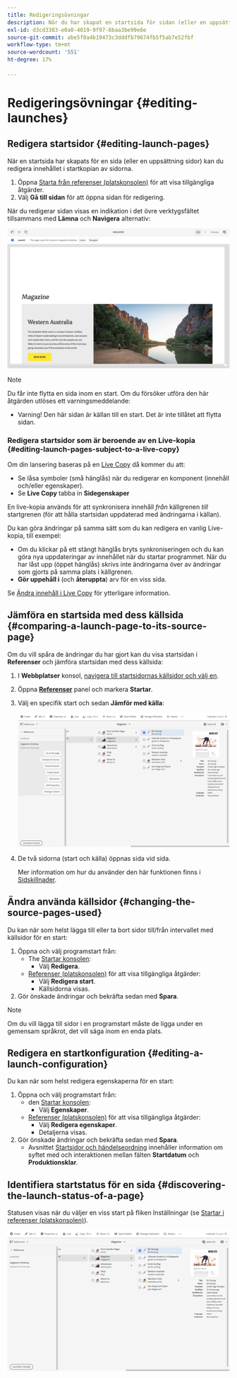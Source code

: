 ```yaml
---
title: Redigeringsövningar
description: När du har skapat en startsida för sidan (eller en uppsättning sidor) kan du redigera innehållet i startkopian av sidorna.
exl-id: d3cd3383-e0a0-4019-9f97-8baa3be99e6e
source-git-commit: abe5f8a4b19473c3dddfb79674fb5f5ab7e52fbf
workflow-type: tm+mt
source-wordcount: '551'
ht-degree: 17%

---
```


# Redigeringsövningar {#editing-launches}

## Redigera startsidor {#editing-launch-pages}

När en startsida har skapats för en sida (eller en uppsättning sidor) kan du redigera innehållet i startkopian av sidorna.

1. Öppna [Starta från referenser (platskonsolen)](/help/sites-cloud/authoring/launches/overview.md#launches-in-references-sites-console) för att visa tillgängliga åtgärder.
1. Välj **Gå till sidan** för att öppna sidan för redigering.

När du redigerar sidan visas en indikation i det övre verktygsfältet tillsammans med **Lämna** och **Navigera** alternativ:

![Lämna och navigera vid start från sidredigeraren](/help/sites-cloud/authoring/assets/launches-edit-01.png)

>[!NOTE]
>
>Du får inte flytta en sida inom en start. Om du försöker utföra den här åtgärden utlöses ett varningsmeddelande:
>
>* Varning! Den här sidan är källan till en start. Det är inte tillåtet att flytta sidan.

### Redigera startsidor som är beroende av en Live-kopia {#editing-launch-pages-subject-to-a-live-copy}

Om din lansering baseras på en [Live Copy](/help/sites-cloud/administering/msm/overview.md) då kommer du att:

* Se låsa symboler (små hänglås) när du redigerar en komponent (innehåll och/eller egenskaper).
* Se **Live Copy** tabba in **Sidegenskaper**

En live-kopia används för att synkronisera innehåll *från* källgrenen *till* startgrenen (för att hålla startsidan uppdaterad med ändringarna i källan).

Du kan göra ändringar på samma sätt som du kan redigera en vanlig Live-kopia, till exempel:

* Om du klickar på ett stängt hänglås bryts synkroniseringen och du kan göra nya uppdateringar av innehållet när du startar programmet. När du har låst upp (öppet hänglås) skrivs inte ändringarna över av ändringar som gjorts på samma plats i källgrenen.
* **Gör uppehåll i** (och **återuppta**) arv för en viss sida.

Se [Ändra innehåll i Live Copy](/help/sites-cloud/administering/msm/creating-live-copies.md) för ytterligare information.

## Jämföra en startsida med dess källsida {#comparing-a-launch-page-to-its-source-page}

Om du vill spåra de ändringar du har gjort kan du visa startsidan i **Referenser** och jämföra startsidan med dess källsida:

1. I **Webbplatser** konsol, [navigera till startsidornas källsidor och välj en](/help/sites-cloud/authoring/getting-started/basic-handling.md#viewing-and-selecting-resources).
1. Öppna **[Referenser](/help/sites-cloud/authoring/getting-started/basic-handling.md#references)** panel och markera **Startar**.
1. Välj en specifik start och sedan **Jämför med källa**:

   ![Jämför start med källa](/help/sites-cloud/authoring/assets/launches-compare.png)

1. De två sidorna (start och källa) öppnas sida vid sida.

   Mer information om hur du använder den här funktionen finns i [Sidskillnader](/help/sites-cloud/authoring/features/page-diff.md).

## Ändra använda källsidor {#changing-the-source-pages-used}

Du kan när som helst lägga till eller ta bort sidor till/från intervallet med källsidor för en start:

1. Öppna och välj programstart från:
   * The [Startar konsolen](/help/sites-cloud/authoring/launches/overview.md#the-launches-console):
      * Välj **Redigera**.
   * [Referenser (platskonsolen)](/help/sites-cloud/authoring/launches/overview.md#launches-in-references-sites-console) för att visa tillgängliga åtgärder:
      * Välj **Redigera start**.
      * Källsidorna visas.
1. Gör önskade ändringar och bekräfta sedan med **Spara**.

>[!NOTE]
>
>Om du vill lägga till sidor i en programstart måste de ligga under en gemensam språkrot, det vill säga inom en enda plats.

## Redigera en startkonfiguration {#editing-a-launch-configuration}

Du kan när som helst redigera egenskaperna för en start:

1. Öppna och välj programstart från:
   * den [Startar konsolen](/help/sites-cloud/authoring/launches/overview.md#the-launches-console):
      * Välj **Egenskaper**.
   * [Referenser (platskonsolen)](/help/sites-cloud/authoring/launches/overview.md#launches-in-references-sites-console) för att visa tillgängliga åtgärder:
      * Välj **Redigera egenskaper**.
      * Detaljerna visas.
1. Gör önskade ändringar och bekräfta sedan med **Spara**.
   * Avsnittet [Startsidor och händelseordning](/help/sites-cloud/authoring/launches/overview.md#launches-the-order-of-events) innehåller information om syftet med och interaktionen mellan fälten **Startdatum** och **Produktionsklar**.

## Identifiera startstatus för en sida {#discovering-the-launch-status-of-a-page}

Statusen visas när du väljer en viss start på fliken Inställningar (se [Startar i referenser (platskonsolen)](/help/sites-cloud/authoring/launches/overview.md#launches-in-references-sites-console)).

![Identifierar startstatus](/help/sites-cloud/authoring/assets/launches-status.png)
